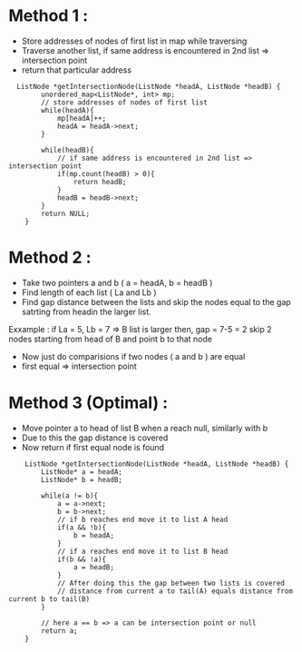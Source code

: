 # Method 1 : 
*  Store addresses of nodes of first list in map while traversing
*  Traverse another list, if same address is encountered in 2nd list => intersection point
*  return that particular address

```
  ListNode *getIntersectionNode(ListNode *headA, ListNode *headB) {
        unordered_map<ListNode*, int> mp;
        // store addresses of nodes of first list
        while(headA){
            mp[headA]++;
            headA = headA->next;
        }

        while(headB){
            // if same address is encountered in 2nd list => intersection point
            if(mp.count(headB) > 0){
                return headB;
            }
            headB = headB->next;
        }
        return NULL;
    }
```

# Method 2 : 
* Take two pointers a and b ( a = headA, b = headB )
* Find length of each list ( La and Lb )
* Find gap distance between the lists and skip the nodes equal to the gap satrting from headin the larger list.

Exxample : 
if La = 5, Lb = 7 => B list is larger
then, gap = 7-5 = 2
skip 2 nodes starting from head of B and point b to that node

* Now just do comparisions if two nodes ( a and b ) are equal
* first equal => intersection point


# Method 3 (Optimal) : 
* Move pointer a to head of list B when a reach null, similarly with b
* Due to this the gap distance is covered 
* Now return if first equal node is found

```
    ListNode *getIntersectionNode(ListNode *headA, ListNode *headB) {
        ListNode* a = headA;
        ListNode* b = headB;

        while(a != b){
            a = a->next;
            b = b->next;
            // if b reaches end move it to list A head
            if(a && !b){
                b = headA;
            }
            // if a reaches end move it to list B head
            if(b && !a){
                a = headB;
            }
            // After doing this the gap between two lists is covered 
            // distance from current a to tail(A) equals distance from current b to tail(B)
        }

        // here a == b => a can be intersection point or null
        return a;
    }
```
